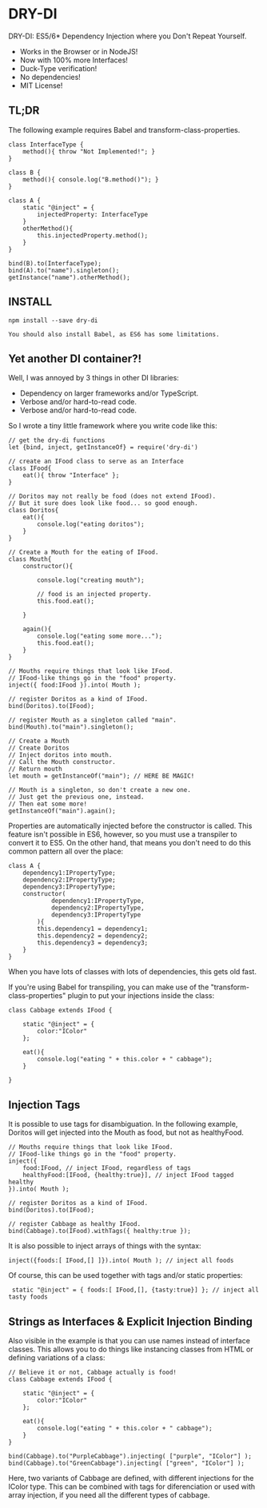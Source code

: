 # DRY-DI
DRY-DI: ES5/6* Dependency Injection where you Don't Repeat Yourself. 

- Works in the Browser or in NodeJS!
- Now with 100% more Interfaces!
- Duck-Type verification!
- No dependencies!
- MIT License!

## TL;DR

The following example requires Babel and transform-class-properties.

    class InterfaceType {
        method(){ throw "Not Implemented!"; }
    }

    class B {
        method(){ console.log("B.method()"); }
    }

    class A {
        static "@inject" = {
            injectedProperty: InterfaceType
        }
        otherMethod(){
            this.injectedProperty.method();
        }
    }

    bind(B).to(InterfaceType);
    bind(A).to("name").singleton();
    getInstance("name").otherMethod();

## INSTALL

    npm install --save dry-di

    You should also install Babel, as ES6 has some limitations.


## Yet another DI container?!

Well, I was annoyed by 3 things in other DI libraries:
- Dependency on larger frameworks and/or TypeScript.
- Verbose and/or hard-to-read code.
- Verbose and/or hard-to-read code.

So I wrote a tiny little framework where you write code like this:

    // get the dry-di functions
    let {bind, inject, getInstanceOf} = require('dry-di')

    // create an IFood class to serve as an Interface
    class IFood{
        eat(){ throw "Interface" };
    }

    // Doritos may not really be food (does not extend IFood). 
    // But it sure does look like food... so good enough.
    class Doritos{
        eat(){
            console.log("eating doritos");
        }
    }

    // Create a Mouth for the eating of IFood.
    class Mouth{
        constructor(){
            
            console.log("creating mouth");
            
            // food is an injected property.
            this.food.eat(); 

        }

        again(){
            console.log("eating some more...");
            this.food.eat();
        }
    }

    // Mouths require things that look like IFood.
    // IFood-like things go in the "food" property.
    inject({ food:IFood }).into( Mouth ); 

    // register Doritos as a kind of IFood.
    bind(Doritos).to(IFood);

    // register Mouth as a singleton called "main".
    bind(Mouth).to("main").singleton(); 

    // Create a Mouth
    // Create Doritos
    // Inject doritos into mouth.
    // Call the Mouth constructor.
    // Return mouth
    let mouth = getInstanceOf("main"); // HERE BE MAGIC!         
    
    // Mouth is a singleton, so don't create a new one.
    // Just get the previous one, instead.
    // Then eat some more!
    getInstanceOf("main").again();  

Properties are automatically injected before the constructor is called. This feature isn't possible in ES6, however, so you must use a transpiler to convert it to ES5. On the other hand, that means you don't need to do this common pattern all over the place:

    class A {
        dependency1:IPropertyType;
        dependency2:IPropertyType;
        dependency3:IPropertyType;
        constructor( 
                dependency1:IPropertyType, 
                dependency2:IPropertyType, 
                dependency3:IPropertyType 
            ){
            this.dependency1 = dependency1;
            this.dependency2 = dependency2;
            this.dependency3 = dependency3;
        }
    }

When you have lots of classes with lots of dependencies, this gets old fast.

If you're using Babel for transpiling, you can make use of the "transform-class-properties" plugin to put your injections inside the class:

    class Cabbage extends IFood {

        static "@inject" = {
            color:"IColor"
        };

        eat(){
            console.log("eating " + this.color + " cabbage");
        }

    }

## Injection Tags
It is possible to use tags for disambiguation. In the following example, Doritos will get injected into the Mouth as food, but not as healthyFood.

    // Mouths require things that look like IFood.
    // IFood-like things go in the "food" property.
    inject({ 
        food:IFood, // inject IFood, regardless of tags
        healthyFood:[IFood, {healthy:true}], // inject IFood tagged healthy
    }).into( Mouth ); 

    // register Doritos as a kind of IFood.
    bind(Doritos).to(IFood);

    // register Cabbage as healthy IFood.
    bind(Cabbage).to(IFood).withTags({ healthy:true });

It is also possible to inject arrays of things with the syntax:

```inject({foods:[ IFood,[] ]}).into( Mouth ); // inject all foods```

Of course, this can be used together with tags and/or static properties:

``` static "@inject" = { foods:[ IFood,[], {tasty:true}] }; // inject all tasty foods```

## Strings as Interfaces & Explicit Injection Binding
Also visible in the example is that you can use names instead of interface classes.
This allows you to do things like instancing classes from HTML or defining variations of a class:

    // Believe it or not, Cabbage actually is food!
    class Cabbage extends IFood {

        static "@inject" = {
            color:"IColor"
        };

        eat(){
            console.log("eating " + this.color + " cabbage");
        }
    }

    bind(Cabbage).to("PurpleCabbage").injecting( ["purple", "IColor"] );
    bind(Cabbage).to("GreenCabbage").injecting( ["green", "IColor"] );

Here, two variants of Cabbage are defined, with different injections for the IColor type. This can be combined with tags for diferenciation or used with array injection, if you need all the different types of cabbage.
